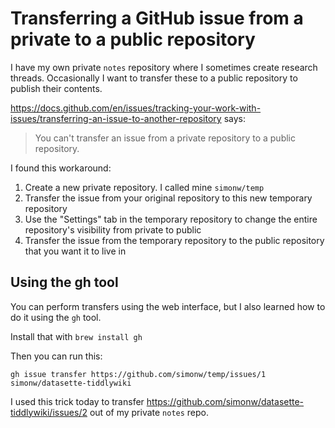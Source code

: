 # Transferring a GitHub issue from a private to a public repository

I have my own private `notes` repository where I sometimes create research threads. Occasionally I want to transfer these to a public repository to publish their contents.

https://docs.github.com/en/issues/tracking-your-work-with-issues/transferring-an-issue-to-another-repository says:

> You can't transfer an issue from a private repository to a public repository.

I found this workaround:

1. Create a new private repository. I called mine `simonw/temp`
2. Transfer the issue from your original repository to this new temporary repository
3. Use the "Settings" tab in the temporary repository to change the entire repository's visibility from private to public
4. Transfer the issue from the temporary repository to the public repository that you want it to live in

## Using the gh tool

You can perform transfers using the web interface, but I also learned how to do it using the `gh` tool.

Install that with `brew install gh`

Then you can run this:

    gh issue transfer https://github.com/simonw/temp/issues/1 simonw/datasette-tiddlywiki

I used this trick today to transfer https://github.com/simonw/datasette-tiddlywiki/issues/2 out of my private `notes` repo.
